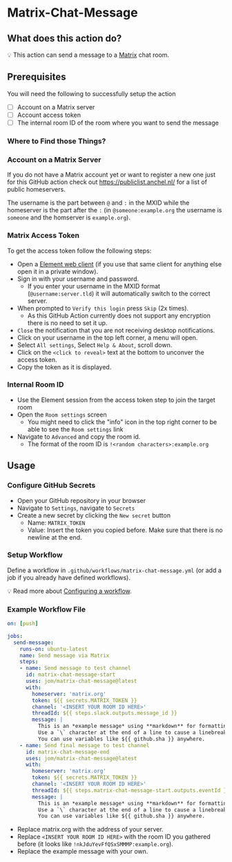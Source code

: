 # Matrix-Chat-Message

## What does this action do?

:bulb: This action can send a message to a [Matrix](https://matrix.org/) chat room.

## Prerequisites
You will need the following to successfully setup the action
- [ ] Account on a Matrix server
- [ ] Account access token
- [ ] The internal room ID of the room where you want to send the message

### Where to Find those Things?

### Account on a Matrix Server
If you do not have a Matrix account yet or want to register a new one just for this GitHub action check out https://publiclist.anchel.nl/ for a list of public homeservers.

The username is the part between `@` and `:` in the MXID while the homeserver is the part after the `:` (in `@someone:example.org` the username is `someone` and the homserver is `example.org`).


### Matrix Access Token
To get the access token follow the following steps:

* Open a [Element web client](https://app.element.io/) (if you use that same client for anything else open it in a private window).
* Sign in with your username and password.
  * If you enter your username in the MXID format (`@username:server.tld`) it will automatically switch to the correct server.
* When prompted to `Verify this login` press `Skip` (2x times).
  * As this GitHub Action currently does not support any encryption there is no need to set it up.
* `Close` the notification that you are not receiving desktop notifications.
* Click on your username in the top left corner, a menu will open.
* Select `All settings`, Select `Help & About`, scroll down.
* Click on the `<click to reveal>` text at the bottom to unconver the access token.
* Copy the token as it is displayed.

### Internal Room ID
* Use the Element session from the access token step to join the target room
* Open the `Room settings` screen
  * You might need to click the "info" icon in the top right corner to be able to see the `Room settings` link
* Navigate to `Advanced` and copy the room id.
  * The format of the room ID is `!<random characters>:example.org`

## Usage

### Configure GitHub Secrets
* Open your GitHub repository in your browser
* Navigate to `Settings`, navigate to `Secrets`
* Create a new secret by clicking the `New secret` button
  * Name: `MATRIX_TOKEN`
  * Value: Insert the token you copied before. Make sure that there is no newline at the end.

### Setup Workflow
Define a workflow in `.github/workflows/matrix-chat-message.yml` (or add a job if you already have defined workflows).

:bulb: Read more about [Configuring a workflow](https://help.github.com/en/articles/configuring-a-workflow).

### Example Workflow File
```yaml
on: [push]

jobs:
  send-message:
    runs-on: ubuntu-latest
    name: Send message via Matrix
    steps:
    - name: Send message to test channel
      id: matrix-chat-message-start
      uses: jom/matrix-chat-message@latest
      with:
        homeserver: 'matrix.org'
        token: ${{ secrets.MATRIX_TOKEN }}
        channel: '<INSERT YOUR ROOM ID HERE>'
        threadId: ${{ steps.slack.outputs.message_id }}
        message: |
          This is an *example message* using **markdown** for formatting.\
          Use a `\` character at the end of a line to cause a linebreak (the whole message is treated as markdown).\
          You can use variables like ${{ github.sha }} anywhere.
    - name: Send final message to test channel
      id: matrix-chat-message-end
      uses: jom/matrix-chat-message@latest
      with:
        homeserver: 'matrix.org'
        token: ${{ secrets.MATRIX_TOKEN }}
        channel: '<INSERT YOUR ROOM ID HERE>'
        threadId: ${{ steps.matrix-chat-message-start.outputs.eventId }}
        message: |
          This is an *example message* using **markdown** for formatting.\
          Use a `\` character at the end of a line to cause a linebreak (the whole message is treated as markdown).\
          You can use variables like ${{ github.sha }} anywhere.

```

* Replace matrix.org with the address of your server.
* Replace `<INSERT YOUR ROOM ID HERE>` with the room ID you gathered before (it looks like `!nkJduYevFfQSxSMMMP:example.org`).
* Replace the example message with your own.

